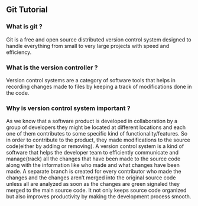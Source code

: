 ## Git Tutorial

### What is git ?
Git is a free and open source distributed version control system designed to handle everything from small to very large projects with speed and efficiency.

### What is the version controller ?
Version control systems are a category of software tools that helps in recording changes made to files by keeping a track of modifications done in the code. 

### Why is version control system important ?
As we know that a software product is developed in collaboration by a group of developers they might be located at different locations and each one of them contributes to some specific kind of functionality/features. So in order to contribute to the product, they made modifications to the source code(either by adding or removing). A version control system is a kind of software that helps the developer team to efficiently communicate and manage(track) all the changes that have been made to the source code along with the information like who made and what changes have been made. A separate branch is created for every contributor who made the changes and the changes aren’t merged into the original source code unless all are analyzed as soon as the changes are green signaled they merged to the main source code. It not only keeps source code organized but also improves productivity by making the development process smooth.
